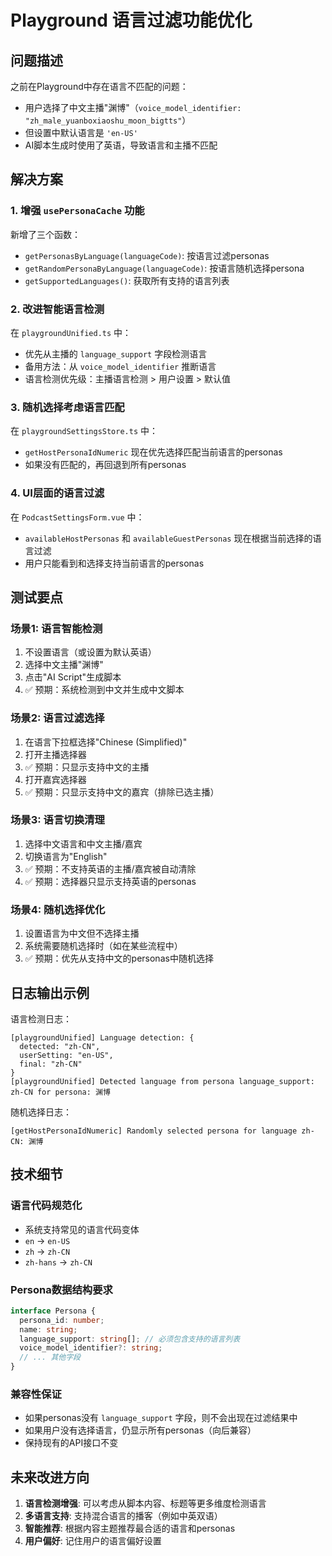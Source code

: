 # Playground 语言过滤功能优化

## 问题描述

之前在Playground中存在语言不匹配的问题：
- 用户选择了中文主播"渊博"（`voice_model_identifier: "zh_male_yuanboxiaoshu_moon_bigtts"`）
- 但设置中默认语言是 `'en-US'`
- AI脚本生成时使用了英语，导致语言和主播不匹配

## 解决方案

### 1. 增强 `usePersonaCache` 功能

新增了三个函数：
- `getPersonasByLanguage(languageCode)`: 按语言过滤personas
- `getRandomPersonaByLanguage(languageCode)`: 按语言随机选择persona
- `getSupportedLanguages()`: 获取所有支持的语言列表

### 2. 改进智能语言检测

在 `playgroundUnified.ts` 中：
- 优先从主播的 `language_support` 字段检测语言
- 备用方法：从 `voice_model_identifier` 推断语言  
- 语言检测优先级：主播语言检测 > 用户设置 > 默认值

### 3. 随机选择考虑语言匹配

在 `playgroundSettingsStore.ts` 中：
- `getHostPersonaIdNumeric` 现在优先选择匹配当前语言的personas
- 如果没有匹配的，再回退到所有personas

### 4. UI层面的语言过滤

在 `PodcastSettingsForm.vue` 中：
- `availableHostPersonas` 和 `availableGuestPersonas` 现在根据当前选择的语言过滤
- 用户只能看到和选择支持当前语言的personas

## 测试要点

### 场景1: 语言智能检测
1. 不设置语言（或设置为默认英语）
2. 选择中文主播"渊博" 
3. 点击"AI Script"生成脚本
4. ✅ 预期：系统检测到中文并生成中文脚本

### 场景2: 语言过滤选择
1. 在语言下拉框选择"Chinese (Simplified)"
2. 打开主播选择器
3. ✅ 预期：只显示支持中文的主播
4. 打开嘉宾选择器  
5. ✅ 预期：只显示支持中文的嘉宾（排除已选主播）

### 场景3: 语言切换清理
1. 选择中文语言和中文主播/嘉宾
2. 切换语言为"English"
3. ✅ 预期：不支持英语的主播/嘉宾被自动清除
4. ✅ 预期：选择器只显示支持英语的personas

### 场景4: 随机选择优化
1. 设置语言为中文但不选择主播
2. 系统需要随机选择时（如在某些流程中）
3. ✅ 预期：优先从支持中文的personas中随机选择

## 日志输出示例

语言检测日志：
```
[playgroundUnified] Language detection: {
  detected: "zh-CN", 
  userSetting: "en-US", 
  final: "zh-CN"
}
[playgroundUnified] Detected language from persona language_support: zh-CN for persona: 渊博
```

随机选择日志：
```
[getHostPersonaIdNumeric] Randomly selected persona for language zh-CN: 渊博
```

## 技术细节

### 语言代码规范化
- 系统支持常见的语言代码变体
- `en` → `en-US`
- `zh` → `zh-CN`  
- `zh-hans` → `zh-CN`

### Persona数据结构要求
```typescript
interface Persona {
  persona_id: number;
  name: string;
  language_support: string[]; // 必须包含支持的语言列表
  voice_model_identifier?: string;
  // ... 其他字段
}
```

### 兼容性保证
- 如果personas没有 `language_support` 字段，则不会出现在过滤结果中
- 如果用户没有选择语言，仍显示所有personas（向后兼容）
- 保持现有的API接口不变

## 未来改进方向

1. **语言检测增强**: 可以考虑从脚本内容、标题等更多维度检测语言
2. **多语言支持**: 支持混合语言的播客（例如中英双语）
3. **智能推荐**: 根据内容主题推荐最合适的语言和personas
4. **用户偏好**: 记住用户的语言偏好设置 
